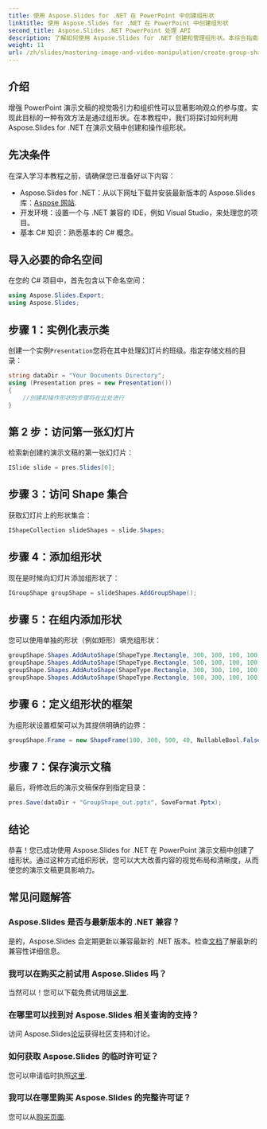 ```yaml
---
title: 使用 Aspose.Slides for .NET 在 PowerPoint 中创建组形状
linktitle: 使用 Aspose.Slides for .NET 在 PowerPoint 中创建组形状
second_title: Aspose.Slides .NET PowerPoint 处理 API
description: 了解如何使用 Aspose.Slides for .NET 创建和管理组形状。本综合指南提供了清晰的分步说明。
weight: 11
url: /zh/slides/mastering-image-and-video-manipulation/create-group-shapes/
---
```

## 介绍

增强 PowerPoint 演示文稿的视觉吸引力和组织性可以显著影响观众的参与度。实现此目标的一种有效方法是通过组形状。在本教程中，我们将探讨如何利用 Aspose.Slides for .NET 在演示文稿中创建和操作组形状。

## 先决条件

在深入学习本教程之前，请确保您已准备好以下内容：

-  Aspose.Slides for .NET：从以下网址下载并安装最新版本的 Aspose.Slides 库：[Aspose 网站](https://releases.aspose.com/slides/net/).
- 开发环境：设置一个与 .NET 兼容的 IDE，例如 Visual Studio，来处理您的项目。
- 基本 C# 知识：熟悉基本的 C# 概念。


## 导入必要的命名空间

在您的 C# 项目中，首先包含以下命名空间：

```csharp
using Aspose.Slides.Export;
using Aspose.Slides;
```

## 步骤 1：实例化表示类

创建一个实例`Presentation`您将在其中处理幻灯片的班级。指定存储文档的目录：

```csharp
string dataDir = "Your Documents Directory";
using (Presentation pres = new Presentation())
{
    //创建和操作形状的步骤将在此处进行
}
```

## 第 2 步：访问第一张幻灯片

检索新创建的演示文稿的第一张幻灯片：

```csharp
ISlide slide = pres.Slides[0];
```

## 步骤 3：访问 Shape 集合

获取幻灯片上的形状集合：

```csharp
IShapeCollection slideShapes = slide.Shapes;
```

## 步骤 4：添加组形状

现在是时候向幻灯片添加组形状了：

```csharp
IGroupShape groupShape = slideShapes.AddGroupShape();
```

## 步骤 5：在组内添加形状

您可以使用单独的形状（例如矩形）填充组形状：

```csharp
groupShape.Shapes.AddAutoShape(ShapeType.Rectangle, 300, 100, 100, 100); //形状 1
groupShape.Shapes.AddAutoShape(ShapeType.Rectangle, 500, 100, 100, 100); //形状 2
groupShape.Shapes.AddAutoShape(ShapeType.Rectangle, 300, 300, 100, 100); //形状 3
groupShape.Shapes.AddAutoShape(ShapeType.Rectangle, 500, 300, 100, 100); //形状 4
```

## 步骤 6：定义组形状的框架

为组形状设置框架可以为其提供明确的边界：

```csharp
groupShape.Frame = new ShapeFrame(100, 300, 500, 40, NullableBool.False, NullableBool.False, 0);
```

## 步骤 7：保存演示文稿

最后，将修改后的演示文稿保存到指定目录：

```csharp
pres.Save(dataDir + "GroupShape_out.pptx", SaveFormat.Pptx);
```

## 结论

恭喜！您已成功使用 Aspose.Slides for .NET 在 PowerPoint 演示文稿中创建了组形状。通过这种方式组织形状，您可以大大改善内容的视觉布局和清晰度，从而使您的演示文稿更具影响力。

## 常见问题解答

### Aspose.Slides 是否与最新版本的 .NET 兼容？

是的，Aspose.Slides 会定期更新以兼容最新的 .NET 版本。检查[文档](https://reference.aspose.com/slides/net/)了解最新的兼容性详细信息。

### 我可以在购买之前试用 Aspose.Slides 吗？

当然可以！您可以下载免费试用版[这里](https://releases.aspose.com/).

### 在哪里可以找到对 Aspose.Slides 相关查询的支持？

访问 Aspose.Slides[论坛](https://forum.aspose.com/c/slides/11)获得社区支持和讨论。

### 如何获取 Aspose.Slides 的临时许可证？

您可以申请临时执照[这里](https://purchase.aspose.com/temporary-license/).

### 我可以在哪里购买 Aspose.Slides 的完整许可证？

您可以从[购买页面](https://purchase.aspose.com/buy).